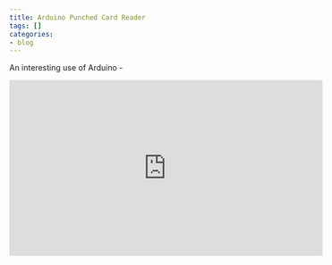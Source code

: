 ```yaml
---
title: Arduino Punched Card Reader
tags: []
categories:
- blog
---
```

An interesting use of Arduino -
<!--more-->

<iframe width="560" height="315" src="http://www.youtube.com/embed/6auO8djKRrM" frameborder="0"> </iframe>
